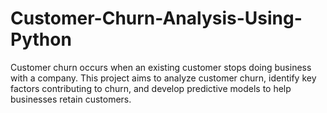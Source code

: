 # Customer-Churn-Analysis-Using-Python
Customer churn occurs when an existing customer stops doing business with a company. This project aims to analyze customer churn, identify key factors contributing to churn, and develop predictive models to help businesses retain customers.
